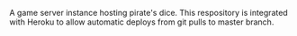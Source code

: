 A game server instance hosting pirate's dice. This respository is integrated with Heroku to allow automatic deploys from git pulls to master branch.
